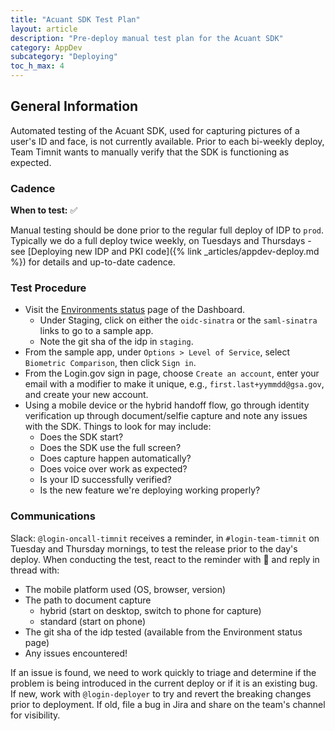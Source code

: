 ```yaml
---
title: "Acuant SDK Test Plan"
layout: article
description: "Pre-deploy manual test plan for the Acuant SDK"
category: AppDev
subcategory: "Deploying"
toc_h_max: 4
---
```


## General Information

Automated testing of the Acuant SDK, used for capturing pictures of a user's ID and face, is not
currently available. Prior to each bi-weekly deploy, Team Timnit wants to manually verify that the 
SDK is functioning as expected.

### Cadence

**When to test:** ✅

Manual testing should be done prior to the regular full deploy of IDP to `prod`. Typically we do a
full deploy twice weekly, on Tuesdays and Thursdays - see [Deploying new IDP and PKI code]({% link _articles/appdev-deploy.md %}) for
details and up-to-date cadence.

### Test Procedure

- Visit the [Environments status](https://dashboard.int.identitysandbox.gov/env) page of the
  Dashboard.
  - Under Staging, click on either the `oidc-sinatra` or the `saml-sinatra` links
    to go to a sample app.
  - Note the git sha of the idp in `staging`.
- From the sample app, under `Options > Level of Service`, select `Biometric Comparison`,
  then click `Sign in`.
- From the Login.gov sign in page, choose `Create an account`, enter your email with a modifier
  to make it unique, e.g., `first.last+yymmdd@gsa.gov`, and create your new account.
- Using a mobile device or the hybrid handoff flow, go through identity verification up through document/selfie capture and note any issues with the
  SDK. Things to look for may include:
  - Does the SDK start?
  - Does the SDK use the full screen?
  - Does capture happen automatically?
  - Does voice over work as expected?
  - Is your ID successfully verified?
  - Is the new feature we're deploying working properly?


### Communications

Slack: `@login-oncall-timnit` receives a reminder, in `#login-team-timnit` on Tuesday and Thursday
mornings, to test the release prior to the day's deploy. When conducting the test, react to the
reminder with 👀 and reply in thread with:
- The mobile platform used (OS, browser, version)
- The path to document capture
  - hybrid (start on desktop, switch to phone for capture)
  - standard (start on phone)
- The git sha of the idp tested (available from the Environment status page)
- Any issues encountered!

If an issue is found, we need to work quickly to triage and determine if the problem is being
introduced in the current deploy or if it is an existing bug. If new, work with `@login-deployer`
to try and revert the breaking changes prior to deployment. If old, file a bug in Jira and share
on the team's channel for visibility.
